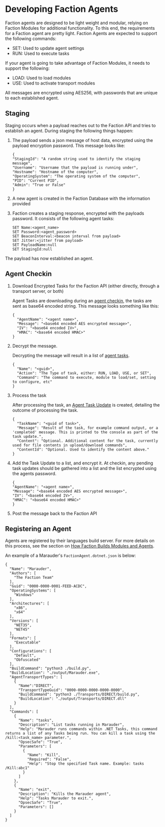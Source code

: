 # Developing Faction Agents

Faction agents are designed to be light weight and modular, relying on Faction Modules for additional functionality. To this end, the requirements for a Faction agent are pretty light. Faction Agents are expected to support the following commands:

* SET: Used to update agent settings
* RUN: Used to execute tasks

If your agent is going to take advantage of Faction Modules, it needs to support the following:

* LOAD: Used to load modules
* USE: Used to activate transport modules

All messages are encrypted using AES256, with passwords that are unique to each established agent.

## Staging

Staging occurs when a payload reaches out to the Faction API and tries to establish an agent. During staging the following things happen:

1. The payload sends a json message of host data, encrypted using the payload encryption password. This message looks like:

   ```text
   {
   "StagingId": "A random string used to identify the staging message",
   "Username": "Username that the payload is running under",
   "Hostname": "Hostname of the computer",
   "OperatingSystem": "The operating system of the computer",
   "PID": "Current PID",
   "Admin": "True or False"
   }
   ```

2. A new agent is created in the Faction Database with the information provided
3. Faction creates a staging response, encrypted with the payloads password. It consists of the following agent tasks:

   ```text
   SET Name:<agent_name>
   SET Password:<agent_password>
   SET BeaconInterval:<beacon interval from payload>
   SET Jitter:<jitter from payload>
   SET PayloadName:null
   SET StagingId:null
   ```

The payload has now established an agent.

## Agent Checkin

1. Download Encrypted Tasks for the Faction API \(either directly, through a transport server, or both\)

   Agent Tasks are downloading during an [agent checkin](api.md#agent-checkin), the tasks are sent as base64 encoded string. This message looks something like this:

   ```text
   {
     "AgentName": "<agent name>",
     "Message": "<base64 encoded AES encrypted message>",
     "IV": "<base64 encoded IV>",
     "HMAC": "<base64 encoded HMAC>"
   }
   ```

2. Decrypt the message.

   Decrypting the message will result in a list of [agent tasks](schema.md#agent-task).

   ```text
   {
     "Name": "<guid>",
     "Action": "The Type of task, either: RUN, LOAD, USE, or SET",
     "Command": "The command to execute, module to load/set, setting to configure, etc"
   }
   ```

3. Process the task

   After processing the task, an [Agent Task Update](schema.md#agent-task-update) is created, detailing the outcome of processing the task.

   ```text
   {
     "TaskName": "<guid of task>",
     "Message": "Result of the task, for example command output, or a 'completed' message. This is printed to the console as part of the task update.",
     "Content": "Optional. Additional content for the task, currently used for file contents in upload/download commands",
     "ContentId": "Optional. Used to identify the content above."
   }
   ```

4. Add the Task Update to a list, and encrypt it. At checkin, any pending task updates should be gathered into a list and the list encrypted using the agents password.

   ```text
   {
   "AgentName": "<agent name>",
   "Message": "<base64 encoded AES encrypted message>",
   "IV": "<base64 encoded IV>",
   "HMAC": "<base64 encoded HMAC>"
   }
   ```

5. Post the message back to the Faction API

## Registering an Agent

Agents are registered by their languages build server. For more details on this process, see the section on [How Faction Builds Modules and Agents]().

An example of a Marauder's `FactionAgent.dotnet.json` is below:

```text
{
  "Name": "Marauder",
  "Authors": [
    "The Faction Team"
  ],
  "Guid": "0000-0000-0001-FEED-ACDC",
  "OperatingSystems": [
    "Windows"
  ],
  "Architectures": [
    "x86",
    "x64"
  ],
  "Versions": [
    "NET35",
    "NET45"
  ],
  "Formats": [
    "Executable"
  ],
  "Configurations": [
    "Default",
    "Obfuscated"
  ],
  "BuildCommand": "python3 ./build.py",
  "BuildLocation": "./output/Marauder.exe",
  "AgentTransportTypes": [
    {
      "Name":"DIRECT",
      "TransportTypeGuid": "0000-0000-0000-0000-0000",
      "BuildCommand": "python3 ./Transports/DIRECT/build.py",
      "BuildLocation": "./output/Transports/DIRECT.dll"
    }
  ],
  "Commands": [
    {
      "Name": "tasks",
      "Description": "List tasks running in Marauder",
      "Help": "Marauder runs commands within .NET Tasks, this command returns a list of any Tasks being run. You can kill a task using the /kill:<task_name> parameter.",
      "OpsecSafe": "True",
      "Parameters": [
        {
          "Name": "Kill",
          "Required": "False",
          "Help": "Stop the specified Task name. Example: tasks /Kill:abc1"
        }
      ]
    },
    {            
      "Name": "exit",
      "Description": "Kills the Marauder agent",
      "Help": "Tasks Marauder to exit.",
      "OpsecSafe": "True",
      "Parameters": []
    }
  ]
}
```

